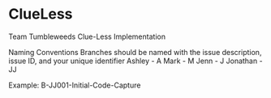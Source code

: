# ClueLess
Team Tumbleweeds Clue-Less Implementation

Naming Conventions
Branches should be named with the issue description, issue ID, and your unique identifier
Ashley - A
Mark - M
Jenn - J
Jonathan - JJ

Example: B-JJ001-Initial-Code-Capture
